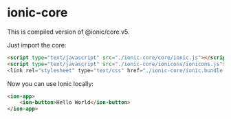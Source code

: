 # ionic-core

This is compiled version of @ionic/core v5.

Just import the core:

```html
<script type="text/javascript" src="./ionic-core/core/ionic.js"></script>
<script type="text/javascript" src="./ionic-core/ionicons/ionicons.js"><script>
<link rel="stylesheet" type="text/css" href="./ionic-core/ionic.bundle.css" />
```

Now you can use Ionic locally:

```html
<ion-app>
	<ion-button>Hello World</ion-button>
</ion-app>
```